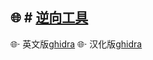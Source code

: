 🌐 # [逆向工具](https://t.me/FITeErtHac/86)
---
🌐· 英文版[ghidra](https://github.com/NationalSecurityAgency/ghidra)
🌐· 汉化版[ghidra](https://github.com/TC999/ghidra-chinese)
